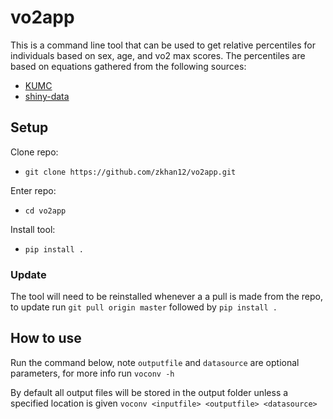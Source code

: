 # vo2app
This is a command line tool that can be used to get relative percentiles for individuals based on sex, age, and vo2 max scores.
The percentiles are based on equations gathered from the following sources: 
- [KUMC](http://www.kumc.edu/fitness-ranking.html)
- [shiny-data](https://vo2peak.shinyapps.io/vo2peak_calculator/)

## Setup
Clone repo:
- `git clone https://github.com/zkhan12/vo2app.git`

Enter repo:
- `cd vo2app`

Install tool:
- `pip install .`

### Update
The tool will need to be reinstalled whenever a a pull is made from the repo, to update run `git pull origin master` followed by `pip install .`
## How to use
Run the command below, note `outputfile` and `datasource` are optional parameters, for more info run `voconv -h`

By default all output files will be stored in the output folder unless a specified location is given
`voconv <inputfile> <outputfile> <datasource>`
